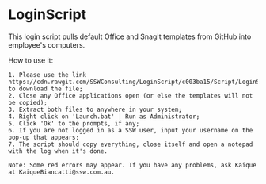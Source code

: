 # LoginScript
This login script pulls default Office and SnagIt templates from GitHub into employee's computers.

How to use it:

	1. Please use the link https://cdn.rawgit.com/SSWConsulting/LoginScript/c003ba15/Script/LoginScript.zip to download the file;
	2. Close any Office applications open (or else the templates will not be copied);
	3. Extract both files to anywhere in your system;
	4. Right click on 'Launch.bat' | Run as Administrator;
	5. Click 'Ok' to the prompts, if any;
	6. If you are not logged in as a SSW user, input your username on the pop-up that appears;
	7. The script should copy everything, close itself and open a notepad with the log when it's done.
	
	Note: Some red errors may appear. If you have any problems, ask Kaique at KaiqueBiancatti@ssw.com.au.
